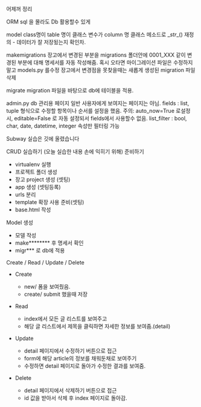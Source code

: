 어제꺼 정리

ORM 
 sql 을 몰라도 Db 활용할수 있게 

 model 
 class명이 table 명이
 클래스 변수가 column 명
 클래스 메소드로 \__str__() 재정의
    - 데이터가 잘 저장됬는지 확인차.

 makemigrations 
	장고에서 변경된 부분을 migrations 폴더안에 
	0001_XXX 같이 변경된 부분에 대해 명세서를 자동 작성해줌.
	혹시 오타면 마이그레이션 파일은 수정하지말고 models.py 를수정
	장고에서 변경점을 못찾을때는 새롭게 생성된 migration 파일 삭제

migrate 
	migration 파일을 바탕으로 db에 테이블을 적용.


admin.py 
	db 관리용 페이지
	일반 사용자에게 보여지는 페이지는 아님.
	fields : list, tuple 형식으로 수정할 항목이나 순서를 설정을 했음.
		주의: auto_now=True 로설정 시, 
		editable=False 로 자동 설정되서 
		fields에서 사용할수 없음.
	list_filter : bool, char, date, datetime, integer 속성만 필터링 가능

Subway 실습은 깃에 올렸습니다

CRUD 실습하기 (오늘 실습한 내용 손에 익히기 위해)
준비하기
 - virtualenv 실행
 - 프로젝트 폴더 생성
 - 장고 project 생성 (셋팅)
 - app 생성 (셋팅등록)
 - urls 분리
 - template 확장 사용 준비(셋팅)
 - base.html 작성


Model 생성
 - 모델 작성
 - make******** 후 명세서 확인
 - migr*** 로 db에 적용

Create  / Read / Update / Delete

- Create
    - new/ 폼을 보여줬음.
    - create/ submit 했을때 저장

- Read
   - index에서 모든 글 리스트를 보여주고
   - 해당 글 리스트에서 제목을 클릭하면 자세한 정보를 보여줌.(detail)

- Update
  - detail 페이지에서 수정하기 버튼으로 접근
  - form에 해당 article의 정보를 채워둔채로 보여주기
  - 수정하면 detail 페이지로 돌아가 수정한 결과를 보여줌.

- Delete
  - detail 페이지에서 삭제하기 버튼으로 접근
  - id 값을 받아서 삭제 후 index 페이지로 돌아감.






